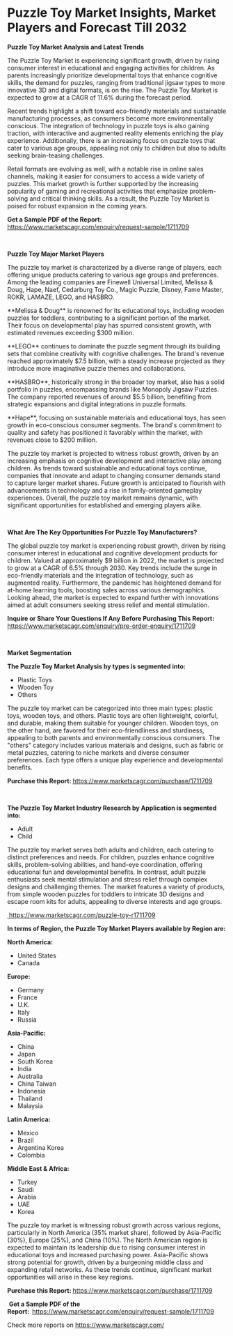 <p><h1>Puzzle Toy Market Insights, Market Players and Forecast Till 2032</h1></p><p><strong>Puzzle Toy Market Analysis and Latest Trends</strong></p>
<p><p>The Puzzle Toy Market is experiencing significant growth, driven by rising consumer interest in educational and engaging activities for children. As parents increasingly prioritize developmental toys that enhance cognitive skills, the demand for puzzles, ranging from traditional jigsaw types to more innovative 3D and digital formats, is on the rise. The Puzzle Toy Market is expected to grow at a CAGR of 11.6% during the forecast period.</p><p>Recent trends highlight a shift toward eco-friendly materials and sustainable manufacturing processes, as consumers become more environmentally conscious. The integration of technology in puzzle toys is also gaining traction, with interactive and augmented reality elements enriching the play experience. Additionally, there is an increasing focus on puzzle toys that cater to various age groups, appealing not only to children but also to adults seeking brain-teasing challenges.</p><p>Retail formats are evolving as well, with a notable rise in online sales channels, making it easier for consumers to access a wide variety of puzzles. This market growth is further supported by the increasing popularity of gaming and recreational activities that emphasize problem-solving and critical thinking skills. As a result, the Puzzle Toy Market is poised for robust expansion in the coming years.</p></p>
<p><strong>Get a Sample PDF of the Report:&nbsp;</strong> <a href="https://www.marketscagr.com/enquiry/request-sample/1711709?utm_campaign=1944&utm_medium=2&utm_source=Github&utm_content=ia&utm_term=07022025&utm_id=puzzle-toy">https://www.marketscagr.com/enquiry/request-sample/1711709</a></p>
<p>&nbsp;</p>
<p><strong>Puzzle Toy Major Market Players</strong></p>
<p><p>The puzzle toy market is characterized by a diverse range of players, each offering unique products catering to various age groups and preferences. Among the leading companies are Finewell Universal Limited, Melissa & Doug, Hape, Naef, Cedarburg Toy Co., Magic Puzzle, Disney, Fame Master, ROKR, LAMAZE, LEGO, and HASBRO.</p><p>**Melissa & Doug** is renowned for its educational toys, including wooden puzzles for toddlers, contributing to a significant portion of the market. Their focus on developmental play has spurred consistent growth, with estimated revenues exceeding $300 million.</p><p>**LEGO** continues to dominate the puzzle segment through its building sets that combine creativity with cognitive challenges. The brand's revenue reached approximately $7.5 billion, with a steady increase projected as they introduce more imaginative puzzle themes and collaborations.</p><p>**HASBRO**, historically strong in the broader toy market, also has a solid portfolio in puzzles, encompassing brands like Monopoly Jigsaw Puzzles. The company reported revenues of around $5.5 billion, benefiting from strategic expansions and digital integrations in puzzle formats.</p><p>**Hape**, focusing on sustainable materials and educational toys, has seen growth in eco-conscious consumer segments. The brand's commitment to quality and safety has positioned it favorably within the market, with revenues close to $200 million.</p><p>The puzzle toy market is projected to witness robust growth, driven by an increasing emphasis on cognitive development and interactive play among children. As trends toward sustainable and educational toys continue, companies that innovate and adapt to changing consumer demands stand to capture larger market shares. Future growth is anticipated to flourish with advancements in technology and a rise in family-oriented gameplay experiences. Overall, the puzzle toy market remains dynamic, with significant opportunities for established and emerging players alike.</p></p>
<p>&nbsp;</p>
<p><strong>What Are The Key Opportunities For Puzzle Toy Manufacturers?</strong></p>
<p><p>The global puzzle toy market is experiencing robust growth, driven by rising consumer interest in educational and cognitive development products for children. Valued at approximately $9 billion in 2022, the market is projected to grow at a CAGR of 6.5% through 2030. Key trends include the surge in eco-friendly materials and the integration of technology, such as augmented reality. Furthermore, the pandemic has heightened demand for at-home learning tools, boosting sales across various demographics. Looking ahead, the market is expected to expand further with innovations aimed at adult consumers seeking stress relief and mental stimulation.</p></p>
<p><strong>Inquire or Share Your Questions If Any Before Purchasing This Report:</strong> <a href="https://www.marketscagr.com/enquiry/pre-order-enquiry/1711709?utm_campaign=1944&utm_medium=2&utm_source=Github&utm_content=ia&utm_term=07022025&utm_id=puzzle-toy">https://www.marketscagr.com/enquiry/pre-order-enquiry/1711709</a></p>
<p>&nbsp;</p>
<p><strong>Market Segmentation</strong></p>
<p><strong>The Puzzle Toy Market Analysis by types is segmented into:</strong></p>
<p><ul><li>Plastic Toys</li><li>Wooden Toy</li><li>Others</li></ul></p>
<p><p>The puzzle toy market can be categorized into three main types: plastic toys, wooden toys, and others. Plastic toys are often lightweight, colorful, and durable, making them suitable for younger children. Wooden toys, on the other hand, are favored for their eco-friendliness and sturdiness, appealing to both parents and environmentally conscious consumers. The "others" category includes various materials and designs, such as fabric or metal puzzles, catering to niche markets and diverse consumer preferences. Each type offers a unique play experience and developmental benefits.</p></p>
<p><strong>Purchase this Report:&nbsp;</strong><a href="https://www.marketscagr.com/purchase/1711709?utm_campaign=1944&utm_medium=2&utm_source=Github&utm_content=ia&utm_term=07022025&utm_id=puzzle-toy">https://www.marketscagr.com/purchase/1711709</a></p>
<p>&nbsp;</p>
<p><strong>The Puzzle Toy Market Industry Research by Application is segmented into:</strong></p>
<p><ul><li>Adult</li><li>Child</li></ul></p>
<p><p>The puzzle toy market serves both adults and children, each catering to distinct preferences and needs. For children, puzzles enhance cognitive skills, problem-solving abilities, and hand-eye coordination, offering educational fun and developmental benefits. In contrast, adult puzzle enthusiasts seek mental stimulation and stress relief through complex designs and challenging themes. The market features a variety of products, from simple wooden puzzles for toddlers to intricate 3D designs and escape room kits for adults, appealing to diverse interests and age groups.</p></p>
<p><a href="https://www.marketscagr.com/puzzle-toy-r1711709?utm_campaign=1944&utm_medium=2&utm_source=Github&utm_content=ia&utm_term=07022025&utm_id=puzzle-toy">&nbsp;https://www.marketscagr.com/puzzle-toy-r1711709</a></p>
<p><strong>In terms of Region, the Puzzle Toy Market Players available by Region are:</strong></p>
<p>
    <p> <strong> North America: </strong>
        <ul>
            <li>United States</li>
            <li>Canada</li>
        </ul>
        </p> 
    <p> <strong> Europe: </strong>
        <ul>
            <li>Germany</li>
            <li>France</li>
            <li>U.K.</li>
            <li>Italy</li>
            <li>Russia</li>
        </ul>
        </p> 
    <p> <strong> Asia-Pacific: </strong>
        <ul>
            <li>China</li>
            <li>Japan</li>
            <li>South Korea</li>
            <li>India</li>
            <li>Australia</li>
            <li>China Taiwan</li>
            <li>Indonesia</li>
            <li>Thailand</li>
            <li>Malaysia</li>
        </ul>
        </p> 
    <p> <strong> Latin America: </strong>
        <ul>
            <li>Mexico</li>
            <li>Brazil</li>
            <li>Argentina Korea</li>
            <li>Colombia</li>
        </ul>
        </p> 
    <p> <strong> Middle East & Africa: </strong>
        <ul>
            <li>Turkey</li>
            <li>Saudi</li>
            <li>Arabia</li>
            <li>UAE</li>
            <li>Korea</li>
        </ul>
    </p>
    </p>
<p><p>The puzzle toy market is witnessing robust growth across various regions, particularly in North America (35% market share), followed by Asia-Pacific (30%), Europe (25%), and China (10%). The North American region is expected to maintain its leadership due to rising consumer interest in educational toys and increased purchasing power. Asia-Pacific shows strong potential for growth, driven by a burgeoning middle class and expanding retail networks. As these trends continue, significant market opportunities will arise in these key regions.</p></p>
<p><strong>Purchase this Report: </strong><a href="https://www.marketscagr.com/purchase/1711709?utm_campaign=1944&utm_medium=2&utm_source=Github&utm_content=ia&utm_term=07022025&utm_id=puzzle-toy">https://www.marketscagr.com/purchase/1711709</a></p>
<p>&nbsp;<strong>Get a Sample PDF of the Report:&nbsp;&nbsp;</strong><a href="https://www.marketscagr.com/enquiry/request-sample/1711709?utm_campaign=1944&utm_medium=2&utm_source=Github&utm_content=ia&utm_term=07022025&utm_id=puzzle-toy">https://www.marketscagr.com/enquiry/request-sample/1711709</a></p>
<p><strong></strong></p>
<p>Check more reports on <a href="https://www.marketscagr.com/?utm_campaign=1944&utm_medium=2&utm_source=Github&utm_content=ia&utm_term=07022025&utm_id=puzzle-toy">https://www.marketscagr.com/</a></p>